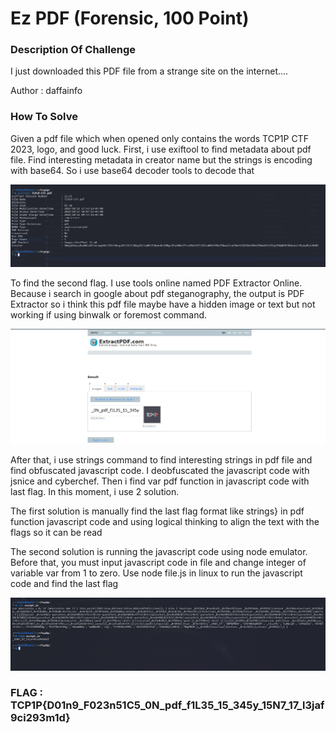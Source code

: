 # Ez PDF (Forensic, 100 Point)

<h3> Description Of Challenge </h3>
I just downloaded this PDF file from a strange site on the internet....

Author : daffainfo

<h3> How To Solve </h3>

<p> Given a pdf file which when opened only contains the words TCP1P CTF 2023, logo, and good luck. First, i use exiftool to find metadata about pdf file. Find interesting metadata in creator name but the strings is encoding with base64. So i use base64 decoder tools to decode that </p>
<img src=1st-flag.png>

<p> To find the second flag. I use tools online named PDF Extractor Online. Because i search in google about pdf steganography, the output is PDF Extractor so i think this pdf file maybe have a hidden image or text but not working if using binwalk or foremost command.</p>

<img src=2nd-flag.png>

<p> After that, i use strings command to find interesting strings in pdf file and find obfuscated javascript code. I deobfuscated the javascript code with jsnice and cyberchef. Then i find var pdf function in javascript code with last flag. In this moment, i use 2 solution.  </p>

<p> The first solution is manually find the last flag format like strings} in pdf function javascript code and using logical thinking to align the text with the flags so it can be read </p>

<p> The second solution is running the javascript code using node emulator. Before that, you must input javascript code in file and change integer of variable var from 1 to zero. Use node file.js in linux to run the javascript code and find the last flag </p>

<img src=3rd-flag.png>

<h3> FLAG : TCP1P{D01n9_F023n51C5_0N_pdf_f1L35_15_345y_15N7_17_l3jaf9ci293m1d} </h3>
